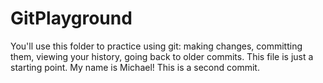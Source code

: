 # GitPlayground

You'll use this folder to practice using git: making changes, committing them, viewing your history, going back to older commits. This file is just a starting point.
My name is Michael!
This is a second commit.
